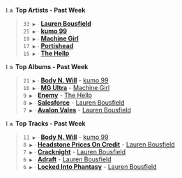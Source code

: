 <!--START_LASTFM_ARTISTS:{"period": "7day", "rows": 5}-->
<a href="https://last.fm" target="_blank"><img src="https://user-images.githubusercontent.com/17434202/215290617-e793598d-d7c9-428f-9975-156db1ba89cc.svg" alt="Last.fm Logo" width="18" height="13"/></a> **Top Artists - Past Week**

> `33 ▶️` ∙ **[Lauren Bousfield](https://www.last.fm/music/Lauren+Bousfield)**<br/>
> `25 ▶️` ∙ **[kumo 99](https://www.last.fm/music/kumo+99)**<br/>
> `19 ▶️` ∙ **[Machine Girl](https://www.last.fm/music/Machine+Girl)**<br/>
> `17 ▶️` ∙ **[Portishead](https://www.last.fm/music/Portishead)**<br/>
> `15 ▶️` ∙ **[The Hellp](https://www.last.fm/music/The+Hellp)**<br/>
<!--END_LASTFM_ARTISTS-->

<!--START_LASTFM_ALBUMS:{"period": "7day", "rows": 5}-->
<a href="https://last.fm" target="_blank"><img src="https://user-images.githubusercontent.com/17434202/215290617-e793598d-d7c9-428f-9975-156db1ba89cc.svg" alt="Last.fm Logo" width="18" height="13"/></a> **Top Albums - Past Week**

> `21 ▶️` ∙ **[Body N. Will](https://www.last.fm/music/kumo+99/Body+N.+Will)** - [kumo 99](https://www.last.fm/music/kumo+99)<br/>
> `16 ▶️` ∙ **[MG Ultra](https://www.last.fm/music/Machine+Girl/MG+Ultra)** - [Machine Girl](https://www.last.fm/music/Machine+Girl)<br/>
> `9 ▶️` ∙ **[Enemy](https://www.last.fm/music/The+Hellp/Enemy)** - [The Hellp](https://www.last.fm/music/The+Hellp)<br/>
> `8 ▶️` ∙ **[Salesforce](https://www.last.fm/music/Lauren+Bousfield/Salesforce)** - [Lauren Bousfield](https://www.last.fm/music/Lauren+Bousfield)<br/>
> `7 ▶️` ∙ **[Avalon Vales](https://www.last.fm/music/Lauren+Bousfield/Avalon+Vales)** - [Lauren Bousfield](https://www.last.fm/music/Lauren+Bousfield)<br/>
<!--END_LASTFM_ALBUMS-->

<!--START_LASTFM_TRACKS:{"period": "7day", "rows": 5}-->
<a href="https://last.fm" target="_blank"><img src="https://user-images.githubusercontent.com/17434202/215290617-e793598d-d7c9-428f-9975-156db1ba89cc.svg" alt="Last.fm Logo" width="18" height="13"/></a> **Top Tracks - Past Week**

> `11 ▶️` ∙ **[Body N. Will](https://www.last.fm/music/kumo+99/_/Body+N.+Will)** - [kumo 99](https://www.last.fm/music/kumo+99)<br/>
> `8 ▶️` ∙ **[Headstone Prices On Credit](https://www.last.fm/music/Lauren+Bousfield/_/Headstone+Prices+On+Credit)** - [Lauren Bousfield](https://www.last.fm/music/Lauren+Bousfield)<br/>
> `7 ▶️` ∙ **[Cracknight](https://www.last.fm/music/Lauren+Bousfield/_/Cracknight)** - [Lauren Bousfield](https://www.last.fm/music/Lauren+Bousfield)<br/>
> `6 ▶️` ∙ **[Adraft](https://www.last.fm/music/Lauren+Bousfield/_/Adraft)** - [Lauren Bousfield](https://www.last.fm/music/Lauren+Bousfield)<br/>
> `6 ▶️` ∙ **[Locked Into Phantasy](https://www.last.fm/music/Lauren+Bousfield/_/Locked+Into+Phantasy)** - [Lauren Bousfield](https://www.last.fm/music/Lauren+Bousfield)<br/>
<!--END_LASTFM_TRACKS-->